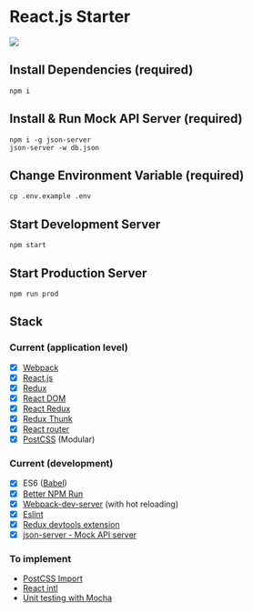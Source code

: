 # React.js Starter

![](http://i.giphy.com/3o6Zt9J9GvwzwN8rgA.gif)

## Install Dependencies (required)

```
npm i
```

## Install & Run Mock API Server (required)

```
npm i -g json-server
json-server -w db.json
```

## Change Environment Variable (required)

```
cp .env.example .env
```

## Start Development Server

```
npm start
```

## Start Production Server

```
npm run prod
```

## Stack

### Current (application level)

* [x] [Webpack](https://webpack.github.io/)
* [x] [React.js](https://facebook.github.io/react/)
* [x] [Redux](http://redux.js.org/)
* [x] [React DOM](https://www.npmjs.com/package/react-dom)
* [x] [React Redux](https://github.com/reactjs/react-redux)
* [x] [Redux Thunk](https://github.com/gaearon/redux-thunk)
* [x] [React router](https://github.com/reactjs/react-router)
* [x] [PostCSS](http://postcss.org/) (Modular)

### Current (development)
* [x] ES6 ([Babel](https://babeljs.io/))
* [x] [Better NPM Run](https://www.npmjs.com/package/better-npm-run)
* [x] [Webpack-dev-server](https://webpack.github.io/docs/webpack-dev-server.html) (with hot reloading)
* [x] [Eslint](https://www.npmjs.com/package/eslint)
* [x] [Redux devtools extension](https://github.com/zalmoxisus/redux-devtools-extension)
* [x] [json-server - Mock API server](https://github.com/typicode/json-server)

### To implement

* [PostCSS Import](https://github.com/postcss/postcss-import)
* [React intl](https://github.com/yahoo/react-intl)
* [Unit testing with Mocha](http://mochajs.org/)
